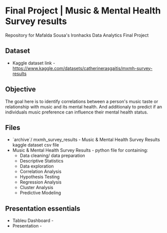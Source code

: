 # Final Project | Music & Mental Health Survey results
Repository for Mafalda Sousa's Ironhacks Data Analytics Final Project


## Dataset

- Kaggle dataset link - https://www.kaggle.com/datasets/catherinerasgaitis/mxmh-survey-results
  
  
## Objective
The goal here is to identify correlations between a person's music taste or relationship with music and its mental health.
And additionaly to predict if an individuals music preference can influence their mental health status.


## Files
- ´archive´/ mxmh_survey_results - Music & Mental Health Survey Results kaggle dataset csv file
- Music & Mental Health Survey Results - python file for containing:
  -  Data cleaning/ data preparation
  -  Descriptive Statistics
  -  Data exploration
  -  Correlation Analysis
  -  Hypothesis Testing
  -  Regression Analysis
  -  Cluster Analysis
  -  Predictive Modeling
  

## Presentation essentials
- Tableu Dashboard -
- Presentation - 
